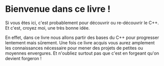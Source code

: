 # Bienvenue dans ce livre !

Si vous êtes ici, c'est probablement pour découvrir ou re-découvrir le C++. 
Et c'est, croyez moi, une très bonne idée.

En effet, dans ce livre nous allons partir des bases du C++ pour progresser 
lentement mais sûrement. Une fois ce livre acquis vous aurez amplement les
connaissances nécessaire pour mener des projets de petites ou moyennes
envergures. Et n'oubliez surtout pas que c'est en forgeant qu'on devient 
forgeron !